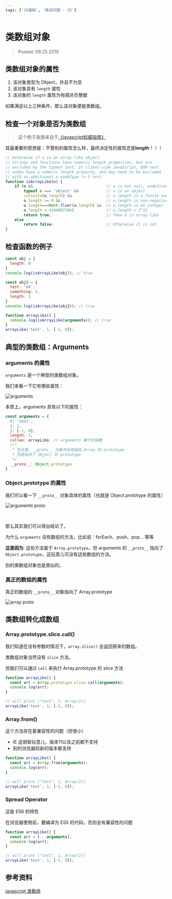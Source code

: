 ```yaml
---
tags: ['JS基础', '面试问题 - JS']
---
```


# 类数组对象

> Posted: 09.25.2019

<Tag />

## 类数组对象的属性

1. 该对象类型为 Object，并且不为空
2. 该对象具有 `length` 属性
3. 该对象的 `length` 属性为有限非负整数

如果满足以上三种条件，那么该对象便是类数组。

## 检查一个对象是否为类数组

> 这个例子直接来自于[《javascript权威指南》](https://www.inkling.com/read/javascript-definitive-guide-david-flanagan-6th/chapter-7/array-like-objects)

其最重要的思想是：不管别的属性怎么样，最终决定性的属性还是**length**！！！

```javascript
// Determine if o is an array-like object.
// Strings and functions have numeric length properties, but are 
// excluded by the typeof test. In client-side JavaScript, DOM text
// nodes have a numeric length property, and may need to be excluded 
// with an additional o.nodeType != 3 test.
function isArrayLike(o) {
    if (o &&                                // o is not null, undefined, etc.
        typeof o === 'object' &&            // o is an object
        isFinite(o.length) &&               // o.length is a finite number
        o.length >= 0 &&                    // o.length is non-negative
        o.length===Math.floor(o.length) &&  // o.length is an integer
        o.length < 4294967296)              // o.length < 2^32
        return true;                        // Then o is array-like
    else
        return false;                       // Otherwise it is not
}
```

## 检查函数的例子

```javascript
const obj = {
  length: 0
}
console.log(isArrayLike(obj)); // true
```

```javascript
const obj2 = {
  test: 'ok',
  something: 1,
  length: 1
}
console.log(isArrayLike(obj2)); // true
```

```javascript
function arrayLike() {
  console.log(isArrayLike(arguments)); // true
}
arrayLike('test', 1, [-1, 0]);
```

## 典型的类数组：Arguments

### arguments 的属性

`arguments` 是一个典型的类数组对象。

我们来看一下它有哪些属性：

![arguments](/arguments.png)

本质上，arguments 具有以下的属性：

```javascript
const arguments = {
  0: 'test',
  1: 1,
  2: [-1, 0],
  length: 3,
  callee: arrayLike, // arguments 属于的函数
  /**
   * 在这里，__proto__ 对象并没有指向 Array 的 prototype
   * 而是指向了 Object 的 prototype
   */
  __proto__: Object.prototype
}
```

### Object.prototype 的属性

我们可以看一下 `__proto__` 对象具体的属性（也就是 Object.prototype 的属性）

![arguments __proto__](/args-proto.png)

<br />

那么其实我们可以得出结论了。

为什么 `arguments` 没有数组的方法，比如说：forEach、push、pop... 等等

<span v-red>**这是因为**</span>: 这些方法属于 `Array.prototype`，但 arguments 的 `__proto__` 指向了 `Object.prototype`，这玩意儿可没有这些数组的方法。

别的类数组对象也是类似的。

### 真正的数组的属性

真正的数组的 `__proto__` 对象指向了 Array.prototype

![array __proto__](/array-proto.png)

## 类数组转化成数组

### Array.prototype.slice.call()

我们知道在没有参数的情况下，`array.slice()` 会返回原来的数组。

类数组对象当然没有 `slice` 方法。

但我们可以通过 `call` 来执行 Array.prototype 的 slice 方法

```javascript
function arrayLike() {
  const arr = Array.prototype.slice.call(arguments);
  console.log(arr);
}

// will print ["test", 1, Array(2)]
arrayLike('test', 1, [-1, 0]);
```

### Array.from()

这个方法存在着兼容性的问题（但很小）

- IE 这弱智玩意儿，版本11以及之前都不支持
- 别的浏览器较新的版本都支持

```javascript
function arrayLike() {
  const arr = Array.from(arguments);
  console.log(arr);
}

// will print ["test", 1, Array(2)]
arrayLike('test', 1, [-1, 0]);
```

### Spread Operator

这是 ES6 的特性

在浏览器使用前，要编译为 ES5 的代码，否则会有兼容性的问题

```javascript
function arrayLike() {
  const arr = [...arguments];
  console.log(arr);
}

// will print ["test", 1, Array(2)]
arrayLike('test', 1, [-1, 0]);
```

## 参考资料

[javascript 类数组](https://segmentfault.com/a/1190000000415572)
